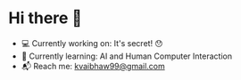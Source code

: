 # Hi there 👋

- 💻 Currently working on: It's secret! 😯 <br>
- 📔 Currently learning: AI and Human Computer Interaction <br>
- 📬 Reach me: kvaibhaw99@gmail.com <br>

<!--
**krvaibhaw/krvaibhaw** is a ✨ _special_ ✨ repository because its `README.md` (this file) appears on your GitHub profile.

Here are some ideas to get you started:

💻 Currently working on: It's secret! 😯
📔 Currently learning: AI and Human Computer Interaction
📬 Reach me: kvaibhaw99@gmail.com


- 🌱 I’m currently learning ...
- 👯 I’m looking to collaborate on ...
- 🤔 I’m looking for help with ...
- 💬 Ask me about ...
- 📫 How to reach me: ...
- 😄 Pronouns: ...
- ⚡ Fun fact: ...
-->
